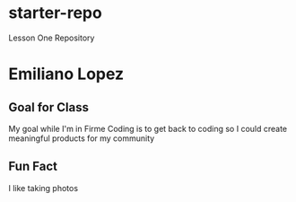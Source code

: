 # starter-repo
Lesson One Repository

# **Emiliano Lopez**

## **Goal for Class**

My goal while I'm in Firme Coding is to get back to coding so I could create meaningful products for my community

## **Fun Fact**

I like taking photos
